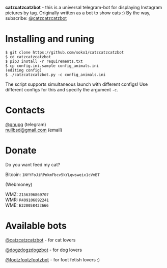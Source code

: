**catzcatzcatzbot** - this is a universal telegram-bot for displaying Instagram pictures by tag. Originally written as a bot to show cats :)
By the way, subscribe: [@catzcatzcatzbot](https://t.me/catzcatzcatzbot)

# Installing and runing

```
$ git clone https://github.com/soko1/catzcatzcatzbot
$ cd catzcatzcatzbot
$ pip3 install -r requirements.txt
$ cp config.ini.sample config_animals.ini
(editing config)
$ ./catzcatzcatzbot.py -c config_animals.ini
```

The script supports simultaneous launch with different configs! Use different configs for this and specify the argument `-c`.

# Contacts

[@gnupg](https://t.me/gnupg) (telegram)<br>
nullbsd@gmail.com (email)

# Donate

Do you want feed my cat?

Bitcoin: `1NYYFoJiRPnkmFbcv5kYLqwsweix1cVmBT`

(Webmoney)

WMZ: `Z156396869707`<br>
WMR: `R409106892241`<br>
WME: `E320058433666`

# Available bots

[@catzcatzcatzbot](https://t.me/catzcatzcatzbot) - for cat lovers

[@dogzdogzdogzbot](https://t.me/dogzdogzdogzbot) - for dog lovers

[@footzfootzfootzbot](https://t.me/footzfootzfootzbot) - for foot fetish lovers :)

